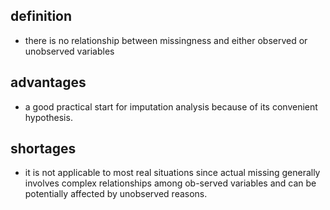 ## definition
+ there is no relationship between missingness and either observed or unobserved variables
## advantages
+ a good practical start for imputation analysis because of its convenient hypothesis.
## shortages
+ it is not applicable to most real situations since actual missing generally involves complex relationships among ob-served variables and can be potentially affected by unobserved reasons. 